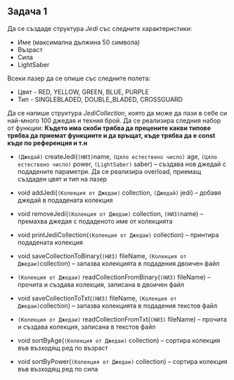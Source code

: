 ## Задача 1 

Да се създаде структура *Jedi* със следните характеристики:
- Име (максимална дължина 50 символа)
- Възраст
- Сила
- LightSaber

Всеки лазер да се опише със следните полета:
- Цвят - RED, YELLOW, GREEN, BLUE, PURPLE
- Тип - SINGLEBLADED, DOUBLE_BLADED, CROSSGUARD

Да се напише структура *JediCollection*, която да  може да пази в себе си най-много 100 джедая и техния брой. Да се реализира следния набор от функции:
**Където има скоби трябва да прецените какви типове трябва да приемат функциите и да връщат, къде трябва да е const къде по референция и т.н**
- `(Джедай)` createJedi(`(НИЗ)`name, `(Цяло естествено число)` age, `(Цяло естествено число)` power, `(LightSaber)` saber) – създава нов джедай с подадените параметри. Да се реализира overload, приемащ създаден цвят и тип на лазер
- void addJedi(`(Колекция от Джедаи)` collection, `(Джедай)` jedi) – добавя джедай в подадената колекция
- void removeJedi(`(Колекция от Джедаи)` collection, `(НИЗ)`name) – премахва джедая с подаденото име от колекцията
- void printJediCollection(`(Колекция от Джедаи)` collection) – принтира подадената колекция
- void saveCollectionToBinary(`(НИЗ)` fileName, `(Колекция от Джедаи)`collection) – запазва колекцията в подадения двоичен файл
- `(Колекция от Джедаи)` readCollectionFromBinary(`(НИЗ)` fileName) – прочита и създава колекция, записана в двоичен файл
- void saveCollectionToTxt(`(НИЗ)` fileName, `(Колекция от Джедаи)`collection) – запазва колекцията в подадения текстов файл

- `(Колекция от Джедаи)`  readCollectionFromTxt(`(НИЗ)` fileName) – прочита и създава колекция, записана в текстов файл
- void sortByAge(`(Колекция от Джедаи)` collection) – сортира колекция във възходящ ред по възраст
- void sortByPower(`(Колекция от Джедаи)` collection) – сортира колекция във възходящ ред по сила